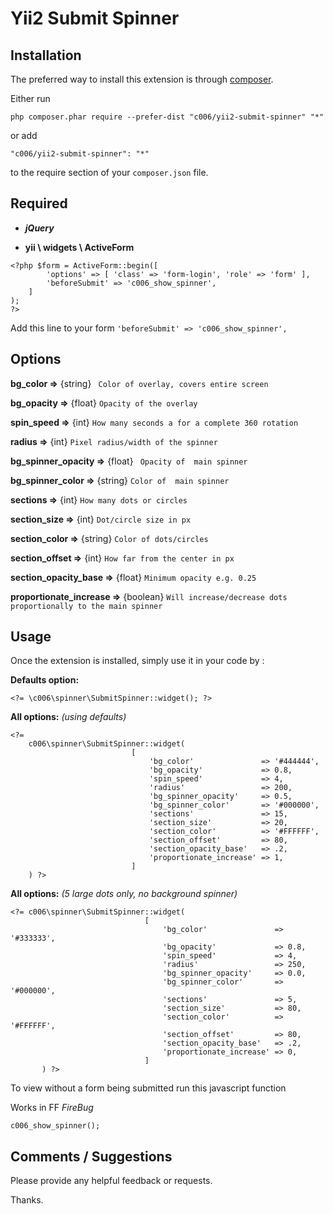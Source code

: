 Yii2 Submit Spinner
===================

Installation
------------

The preferred way to install this extension is through [composer](http://getcomposer.org/download/).

Either run

```
php composer.phar require --prefer-dist "c006/yii2-submit-spinner" "*"
```

or add

```
"c006/yii2-submit-spinner": "*"
```

to the require section of your `composer.json` file.


Required
--------

+ ***jQuery***

+ **yii \ widgets \ ActiveForm**

>
    <?php $form = ActiveForm::begin([
            'options' => [ 'class' => 'form-login', 'role' => 'form' ],
            'beforeSubmit' => 'c006_show_spinner',
        ]
    );
    ?>

Add this line to your form
`'beforeSubmit' => 'c006_show_spinner',`

Options
-------

**bg_color =>**  {string} ``` Color of overlay, covers entire screen```

**bg_opacity =>**  {float}  ``` Opacity of the overlay ```

**spin_speed =>**  {int}  ``` How many seconds a for a complete 360 rotation ```

**radius =>**  {int}  ``` Pixel radius/width of the spinner ```

**bg_spinner_opacity =>**  {float}  ``` Opacity of  main spinner```

**bg_spinner_color =>**  {string}  ``` Color of  main spinner ```

**sections =>**  {int}  ``` How many dots or circles ```

**section_size =>**  {int}  ``` Dot/circle size in px ```

**section_color =>**  {string}  ``` Color of dots/circles ```

**section_offset =>**  {int}  ``` How far from the center in px ```

**section_opacity_base =>**  {float}  ``` Minimum opacity e.g. 0.25 ```

**proportionate_increase =>**  {boolean}  ``` Will increase/decrease dots proportionally to the main spinner ```





Usage
-----

Once the extension is installed, simply use it in your code by  :




**Defaults option:**

>
    <?= \c006\spinner\SubmitSpinner::widget(); ?>



**All options:**
_(using defaults)_

>
    <?=
        c006\spinner\SubmitSpinner::widget(
                               [
                                   'bg_color'               => '#444444',
                                   'bg_opacity'             => 0.8,
                                   'spin_speed'             => 4,
                                   'radius'                 => 200,
                                   'bg_spinner_opacity'     => 0.5,
                                   'bg_spinner_color'       => '#000000',
                                   'sections'               => 15,
                                   'section_size'           => 20,
                                   'section_color'          => '#FFFFFF',
                                   'section_offset'         => 80,
                                   'section_opacity_base'   => .2,
                                   'proportionate_increase' => 1,
                               ]
        ) ?>


**All options:**
_(5 large dots only, no background spinner)_


>
    <?= c006\spinner\SubmitSpinner::widget(
                                  [
                                      'bg_color'               => '#333333',
                                      'bg_opacity'             => 0.8,
                                      'spin_speed'             => 4,
                                      'radius'                 => 250,
                                      'bg_spinner_opacity'     => 0.0,
                                      'bg_spinner_color'       => '#000000',
                                      'sections'               => 5,
                                      'section_size'           => 80,
                                      'section_color'          => '#FFFFFF',
                                      'section_offset'         => 80,
                                      'section_opacity_base'   => .2,
                                      'proportionate_increase' => 0,
                                  ]
           ) ?>




To view without a form being submitted run this javascript function

Works in FF *FireBug*

>
    c006_show_spinner();


Comments / Suggestions
--------------------

Please provide any helpful feedback or requests.

Thanks.


































